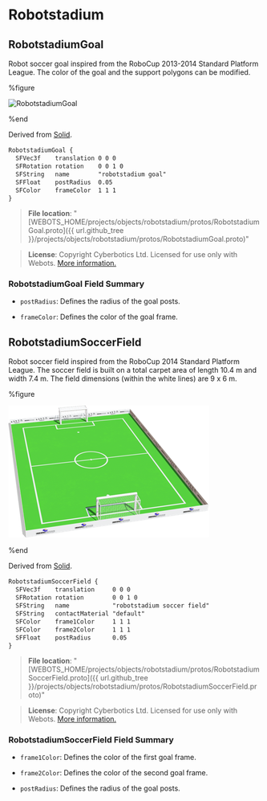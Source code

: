 # Robotstadium

## RobotstadiumGoal

Robot soccer goal inspired from the RoboCup 2013-2014 Standard Platform League.
The color of the goal and the support polygons can be modified.

%figure

![RobotstadiumGoal](images/objects/robotstadium/RobotstadiumGoal/model.thumbnail.png)

%end

Derived from [Solid](../reference/solid.md).

```
RobotstadiumGoal {
  SFVec3f    translation 0 0 0
  SFRotation rotation    0 0 1 0
  SFString   name        "robotstadium goal"
  SFFloat    postRadius  0.05
  SFColor    frameColor  1 1 1
}
```

> **File location**: "[WEBOTS\_HOME/projects/objects/robotstadium/protos/RobotstadiumGoal.proto]({{ url.github_tree }}/projects/objects/robotstadium/protos/RobotstadiumGoal.proto)"

> **License**: Copyright Cyberbotics Ltd. Licensed for use only with Webots.
[More information.](https://cyberbotics.com/webots_assets_license)

### RobotstadiumGoal Field Summary

- `postRadius`: Defines the radius of the goal posts.

- `frameColor`: Defines the color of the goal frame.

## RobotstadiumSoccerField

Robot soccer field inspired from the RoboCup 2014 Standard Platform League.
The soccer field is built on a total carpet area of length 10.4 m and width 7.4 m.
The field dimensions (within the white lines) are 9 x 6 m.

%figure

![RobotstadiumSoccerField](images/objects/robotstadium/RobotstadiumSoccerField/model.thumbnail.png)

%end

Derived from [Solid](../reference/solid.md).

```
RobotstadiumSoccerField {
  SFVec3f    translation     0 0 0
  SFRotation rotation        0 0 1 0
  SFString   name            "robotstadium soccer field"
  SFString   contactMaterial "default"
  SFColor    frame1Color     1 1 1
  SFColor    frame2Color     1 1 1
  SFFloat    postRadius      0.05
}
```

> **File location**: "[WEBOTS\_HOME/projects/objects/robotstadium/protos/RobotstadiumSoccerField.proto]({{ url.github_tree }}/projects/objects/robotstadium/protos/RobotstadiumSoccerField.proto)"

> **License**: Copyright Cyberbotics Ltd. Licensed for use only with Webots.
[More information.](https://cyberbotics.com/webots_assets_license)

### RobotstadiumSoccerField Field Summary

- `frame1Color`: Defines the color of the first goal frame.

- `frame2Color`: Defines the color of the second goal frame.

- `postRadius`: Defines the radius of the goal posts.

